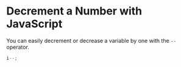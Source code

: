 # **Decrement a Number with JavaScript**

You can easily decrement or decrease a variable by one with the `--` operator.

```js
i--;
```